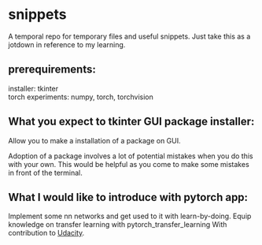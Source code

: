 # snippets
A temporal repo for temporary files and useful snippets.
Just take this as a jotdown in reference to my learning.

## prerequirements:
installer: tkinter <br>
torch experiments: numpy, torch, torchvision

## What you expect to tkinter GUI package installer:
Allow you to make a installation of a package on GUI. <br>

Adoption of a package involves a lot of potential mistakes when you do this with your own.
This would be helpful as you come to make some mistakes in front of the terminal. 

## What I would like to introduce with pytorch app:
Implement some nn networks and get used to it with learn-by-doing.
Equip knowledge on transfer learning with pytorch_transfer_learning
With contribution to [Udacity](https://classroom.udacity.com/courses/ud188/).

